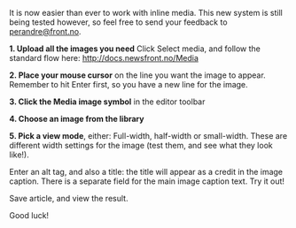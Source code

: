 It is now easier than ever to work with inline media. This new system is still being tested however, so feel free to send your feedback to perandre@front.no.

**1. Upload all the images you need**
Click Select media, and follow the standard flow here: http://docs.newsfront.no/Media

**2. Place your mouse cursor** on the line you want the image to appear. Remember to hit Enter first, so you have a new line for the image.

**3. Click the Media image symbol** in the editor toolbar

**4. Choose an image from the library**

**5. Pick a view mode**, either: Full-width, half-width or small-width. These are different width settings for the image (test them, and see what they look like!). 

Enter an alt tag, and also a title: the title will appear as a credit in the image caption. There is a separate field for the main image caption text. Try it out!

Save article, and view the result.

Good luck!

